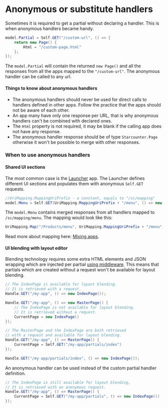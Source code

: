 # Anonymous or substitute handlers

Sometimes it is required to get a partial without declaring a handler. This is when anonymous handlers became handy.

```cs
model.Partial = Self.GET("/custom-url", () => {
    return new Page() {
        Html = "/custom-page.html"
    };
});
```

The `model.Partial` will contain the returned `new Page()` and all the responses from all the apps mapped to the `"/custom-url"`. The anonymous handler can be called to any url. 

#### Things to know about anonymous handlers

- The anonymous handlers should never be used for direct calls to handlers defined in other apps. Follow the practice that the apps should not be aware of each other.
- An app many have only one response per URL, that is why anonymous handlers can't be combined with declared ones.
- The `Html` property is not required, it may be blank if the calling app does not have any response.
- The anonymous handler response should be of type `Starcounter.Page` otherwise it won't be possible to merge with other responses.

### When to use anonymous handlers

#### Shared UI sections

The most common case is the [Launcher](https://github.com/StarcounterPrefabs/Launcher) app. The Launcher defines different UI sections and populates them with anonymous `Self.GET` requests.

```cs
//UriMapping.MappingUriPrefix - a constant, equals to "/sc/mapping"
model.Menu = Self.GET(UriMapping.MappingUriPrefix + "/menu", () => new Page());
```


The `model.Menu` contains merged responses from all handlers mapped to `/sc/mapping/menu`. The mapping would look like this:

```cs
UriMapping.Map("/Products/menu", UriMapping.MappingUriPrefix + "/menu");
```

Read more about mapping here: [Mixing apps](http://starcounter.io/guides/apps/).

#### UI blending with layout editor

Blending technology requires some extra HTML elements and JSON wrapping which are injected per partial [using middleware](http://starcounter.io/guides/network/using-middleware/). This means that partials which are created without a request won't be available for layout blending.

```cs
// The IndexPage is available for layout blending.
// It is retrieved with a request.
Handle.GET("/my-app", () => new IndexPage());
```

```cs
Handle.GET("/my-app", () => new MasterPage() {
    // The IndexPage is not available for layout blending.
    // It is retrieved without a request.
    CurrentPage = new IndexPage()
});
```

```cs
// The MasterPage and the IndexPage are both retrieved
// with a request and available for layout blending.
Handle.GET("/my-app", () => MasterPage() {
    CurrentPage = Self.GET("/my-app/partials/index")
});

Handle.GET("/my-app/partials/index", () => new IndexPage());
```

An anonymous handler can be used instead of the custom partial handler definition.

```cs
// The IndexPage is still available for layout blending,
// It is retrieved with an anonymous request.
Handle.GET("/my-app", () => MasterPage() {
    CurrentPage = Self.GET("/my-app/partials", () => new IndexPage())
});
```
